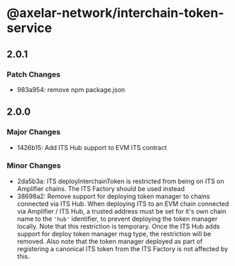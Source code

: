 # @axelar-network/interchain-token-service

## 2.0.1

### Patch Changes

-   983a954: remove npm package.json

## 2.0.0

### Major Changes

-   1426b15: Add ITS Hub support to EVM ITS contract

### Minor Changes

-   2da5b3a: ITS deployInterchainToken is restricted from being on ITS on Amplifier chains. The ITS Factory should be used instead
-   38698a2: Remove support for deploying token manager to chains connected via ITS Hub. When deploying ITS to an EVM chain connected via Amplifier / ITS Hub, a trusted address must be set for it's own chain name to the `'hub'` identifier, to prevent deploying the token manager locally. Note that this restriction is temporary. Once the ITS Hub adds support for deploy token manager msg type, the restriction will be removed. Also note that the token manager deployed as part of registering a canonical ITS token from the ITS Factory is not affected by this.
